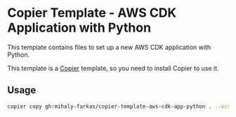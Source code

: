 # Copier Template - AWS CDK Application with Python

This template contains files to set up a new AWS CDK application with Python.

This template is a [Copier](https://copier.readthedocs.io/en/stable/) template, so you need to install Copier to use it.

## Usage

```bash
copier copy gh:mihaly-farkas/copier-template-aws-cdk-app-python . --vcs-ref=HEAD

```
